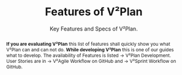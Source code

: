 ---
layout: page
title: Features of V²Plan
subtitle: Key Features and Specs of V²Plan.
abstract: <strong>If you are evaluating V²Plan</strong> this list of features shall quickly show you what V²Plan can and can not do. <strong>While developing V²Plan</strong> this is one of our guides what to develop. The availability of Features is listed → V²Plan Development. User Stories are in → V²Agile Workflow on GitHub and → V²Sprint Workflow on GitHub.
issueNo: 65
---
